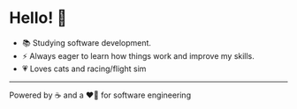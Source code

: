 # Hello! 👋
- 📚 Studying software development.
- ⚡ Always eager to learn how things work and improve my skills.
- 💗 Loves cats and racing/flight sim
  
  
---

Powered by ☕ and a ❤️‍🔥 for software engineering



